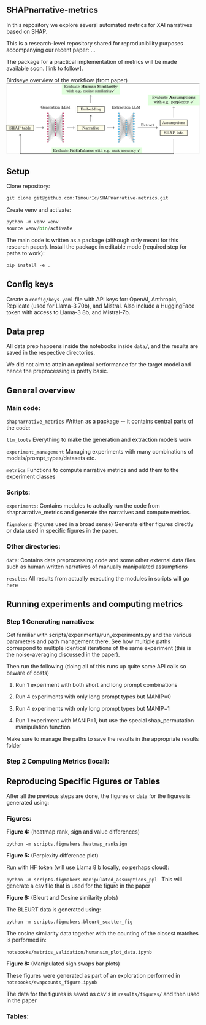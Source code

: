 ## SHAPnarrative-metrics

In this repository we explore several automated metrics for XAI narratives based on SHAP. 

This is a research-level repository shared for reproducibility purposes accompanying our recent paper: ... 

The package for a practical implementation of metrics will be made available soon. [link to follow].


Birdseye overview of the workflow (from paper)
![Screenshot](config/figure.png)


## Setup
Clone repository:

```python
git clone git@github.com:TimourIc/SHAPnarrative-metrics.git
````

Create venv and activate:
 
```python
python -m venv venv
source venv/bin/activate
```

The main code is written as a package (although only meant for this research paper). Install the package in editable mode (required step for paths to work):

```python
pip install -e .
```

## Config keys

Create a `config/keys.yaml` file with API keys for: OpenAI, Anthropic, Replicate (used for Llama-3 70b), and Mistral. Also include a HuggingFace token with access to Llama-3 8b, and Mistral-7b. 

## Data prep

All data prep happens inside the notebooks inside `data/`, and the results are saved in the respective directories.

We did not aim to attain an optimal performance for the target model and hence the preprocessing is pretty basic. 

## General overview

### Main code:
`shapnarrative_metrics` Written as a package -- it contains central parts of the code:

`llm_tools` Everything to make the generation and extraction models work

`experiment_management` Managing experiments with many combinations of models/prompt_types/datasets etc.

`metrics` Functions to compute narrative metrics and add them to the experiment classes

### Scripts:

`experiments`: Contains modules to actually run the code from shapnarrative_metrics and generate the narratives and compute metrics. 

`figmakers`: (figures used in a broad sense) Generate either figures directly or data used in specific figures in the paper.

### Other directories:

`data`: Contains data preprocessing code and some other external data files such as human written narratives of manually manipulated assumptions

`results`: All results from actually executing the modules in scripts will go here

## Running experiments and computing metrics

### Step 1 Generating narratives:

Get familiar with scripts/experiments/run_experiments.py and the various parameters and path management there. See how multiple paths correspond to multiple identical iterations of the same experiment (this is the noise-averaging discussed in the paper).

Then run the following (doing all of this runs up quite some API calls so beware of costs) 

1) Run 1 experiment with both short and long prompt      combinations 

2) Run 4 experiments with only long prompt types but MANIP=0

3) Run 4 experiments with only long prompt types but MANIP=1

4) Run 1 experiment with MANIP=1, but use the special shap_permutation manipulation function

Make sure to manage the paths to save the results in the appropriate results folder

### Step 2 Computing Metrics (local):





## Reproducing Specific Figures or Tables

After all the previous steps are done, the figures or data for the figures is generated using:

### Figures:

**Figure 4:** (heatmap rank, sign and value differences)

`python -m scripts.figmakers.heatmap_ranksign
`

**Figure 5:** (Perplexity difference plot)

Run with HF token (will use Llama 8 b locally, so perhaps cloud):

`python -m scripts.figmakers.manipulated_assumptions_ppl
`
This will generate a csv file that is used for the figure in the paper

**Figure 6:** (Bleurt and Cosine similarity plots)

The BLEURT data is generated using:

`python -m scripts.figmakers.bleurt_scatter_fig
`

The cosine similarity data together with the counting of the closest matches is performed in:

`notebooks/metrics_validation/humansim_plot_data.ipynb
`

**Figure 8:** (Manipulated sign swaps bar plots)

These figures were generated as part of an exploration performed in `notebooks/swapcounts_figure.ipynb`

The data for the figures is saved as csv's in `results/figures/` and then used in the paper

### Tables:
